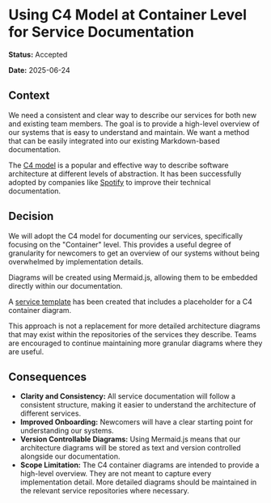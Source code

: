 # Using C4 Model at Container Level for Service Documentation

**Status:** Accepted

**Date:** 2025-06-24

## Context

We need a consistent and clear way to describe our services for both new and existing team members. The goal is to provide a high-level overview of our systems that is easy to understand and maintain. We want a method that can be easily integrated into our existing Markdown-based documentation.

The [C4 model](https://c4model.com/) is a popular and effective way to describe software architecture at different levels of abstraction. It has been successfully adopted by companies like [Spotify](https://engineering.atspotify.com/2022/07/software-visualization-challenge-accepted) to improve their technical documentation.

## Decision

We will adopt the C4 model for documenting our services, specifically focusing on the "Container" level. This provides a useful degree of granularity for newcomers to get an overview of our systems without being overwhelmed by implementation details.

Diagrams will be created using Mermaid.js, allowing them to be embedded directly within our documentation. 

A [service template](../architecture/services/template.md) has been created that includes a placeholder for a C4 container diagram.

This approach is not a replacement for more detailed architecture diagrams that may exist within the repositories of the services they describe. Teams are encouraged to continue maintaining more granular diagrams where they are useful.

## Consequences

- **Clarity and Consistency:** All service documentation will follow a consistent structure, making it easier to understand the architecture of different services.
- **Improved Onboarding:** Newcomers will have a clear starting point for understanding our systems.
- **Version Controllable Diagrams:** Using Mermaid.js means that our architecture diagrams will be stored as text and version controlled alongside our documentation.
- **Scope Limitation:** The C4 container diagrams are intended to provide a high-level overview. They are not meant to capture every implementation detail. More detailed diagrams should be maintained in the relevant service repositories where necessary.

